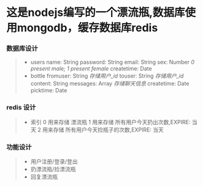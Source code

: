 # 这是nodejs编写的一个漂流瓶,数据库使用mongodb，缓存数据库redis

### 数据库设计
>* users
    name: String
    password: String
    email: String
    sex: Number *0 present male; 1 present female*
    createtime: Date
>* bottle
    fromuser: String *存储用户_id*
    touser: String *存储用户_id*
    content: String
    messages: Array *存储聊天信息*
    createtime: Date
    picktime: Date

### redis 设计
>* 索引
    0 用来存储 漂流瓶
    1 用来存储 所有用户今天扔出次数,EXPIRE: 当天
    2 用来存储 所有用户今天捡瓶子的次数,EXPIRE: 当天

### 功能设计
  >* 用户注册/登录/登出
  >* 扔漂流瓶/捡漂流瓶
  >* 回复漂流瓶
